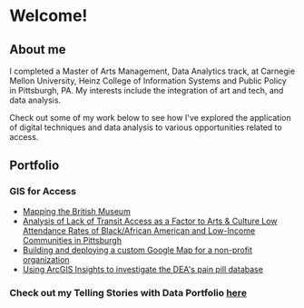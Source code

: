 # Welcome!

## About me

I completed a Master of Arts Management, Data Analytics track, at Carnegie Mellon University, Heinz College of Information Systems and Public Policy in Pittsburgh, PA. My interests include the integration of art and tech, and data analysis.

Check out some of my work below to see how I've explored the application of digital techniques and data analysis to various opportunities related to access.


## Portfolio

### GIS for Access

 - [Mapping the British Museum](mappingthebritishmuseum.md)
 - [Analysis of Lack of Transit Access as a Factor to Arts & Culture Low Attendance Rates of Black/African American and Low-Income Communities in Pittsburgh](project1.md)
 - [Building and deploying a custom Google Map for a non-profit organization](assignment1.md)
 - [Using ArcGIS Insights to investigate the DEA's pain pill database](DEApainpilldatabase.md)

### Check out my Telling Stories with Data Portfolio [here](https://jamijoj.github.io/jamila-portfolio/)

